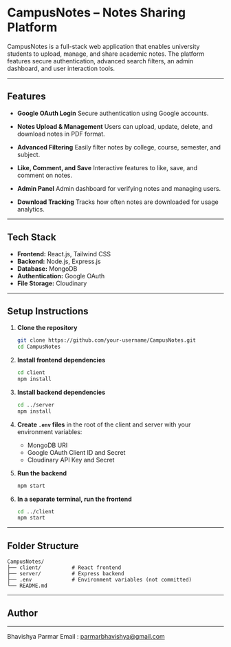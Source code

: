 # CampusNotes – Notes Sharing Platform

CampusNotes is a full-stack web application that enables university students to upload, manage, and share academic notes. The platform features secure authentication, advanced search filters, an admin dashboard, and user interaction tools.

---

## Features

* **Google OAuth Login**
  Secure authentication using Google accounts.

* **Notes Upload & Management**
  Users can upload, update, delete, and download notes in PDF format.

* **Advanced Filtering**
  Easily filter notes by college, course, semester, and subject.

* **Like, Comment, and Save**
  Interactive features to like, save, and comment on notes.

* **Admin Panel**
  Admin dashboard for verifying notes and managing users.

* **Download Tracking**
  Tracks how often notes are downloaded for usage analytics.

---

## Tech Stack

* **Frontend:** React.js, Tailwind CSS
* **Backend:** Node.js, Express.js
* **Database:** MongoDB
* **Authentication:** Google OAuth
* **File Storage:** Cloudinary

---

## Setup Instructions

1. **Clone the repository**

   ```bash
   git clone https://github.com/your-username/CampusNotes.git
   cd CampusNotes
   ```

2. **Install frontend dependencies**

   ```bash
   cd client
   npm install
   ```

3. **Install backend dependencies**

   ```bash
   cd ../server
   npm install
   ```

4. **Create `.env` files** in the root of the client and server with your environment variables:

   * MongoDB URI
   * Google OAuth Client ID and Secret
   * Cloudinary API Key and Secret

5. **Run the backend**

   ```bash
   npm start
   ```

6. **In a separate terminal, run the frontend**

   ```bash
   cd ../client
   npm start
   ```

---

## Folder Structure

```
CampusNotes/
├── client/          # React frontend
├── server/          # Express backend
├── .env             # Environment variables (not committed)
└── README.md
```

---

## Author



---
Bhavishya Parmar
Email : parmarbhavishya@gmail.com

